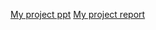 [My project ppt](https://github.com/saihemath2000/Recommendation-Systems/blob/main/Major%20project/RS%20PROJECT.pptx)
[My project report](https://github.com/saihemath2000/Recommendation-Systems/blob/main/Major%20project/DEMON%20SLAYERS%20PROJECT%20REPORT%20(2).pdf)
